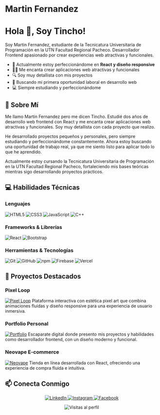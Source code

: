# Martin Fernandez
 # Hola 👋, Soy Tincho!
 
 Soy Martin Fernandez, estudiante de la Tecnicatura Universitaria de Programación en la UTN Facultad Regional Pacheco. Desarrollador Frontend apasionado por crear experiencias web atractivas y funcionales.
 
 * 🌱 Actualmente estoy perfeccionándome en **React y diseño responsive**
 * 👨‍💻 Me encanta crear aplicaciones web atractivas y funcionales 
 * 🔍 Soy muy detallista con mis proyectos
 * 🚀 Buscando mi primera oportunidad laboral en desarrollo web
 * 💻 Siempre estudiando y perfeccionándome
 
 ## 📖 Sobre Mí
 
 Me llamo Martin Fernandez pero me dicen Tincho. Estudié dos años de desarrollo web frontend con React y me encanta crear aplicaciones web atractivas y funcionales. Soy muy detallista con cada proyecto que realizo.
 
 He desarrollado proyectos pequeños y personales, pero siempre estudiando y perfeccionándome constantemente. Ahora estoy buscando una oportunidad de trabajo real, ya que me siento listo para aplicar todo lo que he aprendido.
 
 Actualmente estoy cursando la Tecnicatura Universitaria de Programación en la UTN Facultad Regional Pacheco, fortaleciendo mis bases teóricas mientras sigo desarrollando proyectos prácticos.
 
 ## 💻 Habilidades Técnicas
 
 ### Lenguajes
 ![HTML5](https://img.shields.io/badge/HTML5-E34F26?style=for-the-badge&logo=html5&logoColor=white)
 ![CSS3](https://img.shields.io/badge/CSS3-1572B6?style=for-the-badge&logo=css3&logoColor=white)
 ![JavaScript](https://img.shields.io/badge/JavaScript-F7DF1E?style=for-the-badge&logo=javascript&logoColor=black)
 ![C++](https://img.shields.io/badge/C++-00599C?style=for-the-badge&logo=c%2B%2B&logoColor=white)
 
 ### Frameworks & Librerías
 ![React](https://img.shields.io/badge/React-61DAFB?style=for-the-badge&logo=react&logoColor=black)
 ![Bootstrap](https://img.shields.io/badge/Bootstrap-7952B3?style=for-the-badge&logo=bootstrap&logoColor=white)
 
 ### Herramientas & Tecnologías
 ![Git](https://img.shields.io/badge/Git-F05032?style=for-the-badge&logo=git&logoColor=white)
 ![GitHub](https://img.shields.io/badge/GitHub-181717?style=for-the-badge&logo=github&logoColor=white)
 ![npm](https://img.shields.io/badge/npm-CB3837?style=for-the-badge&logo=npm&logoColor=white)
 ![Firebase](https://img.shields.io/badge/Firebase-FFCA28?style=for-the-badge&logo=firebase&logoColor=black)
 ![Vercel](https://img.shields.io/badge/Vercel-000000?style=for-the-badge&logo=vercel&logoColor=white)
 
 ## 🌟 Proyectos Destacados
 
 ### Pixel Loop
 [![Pixel Loop](https://img.shields.io/badge/Pixel_Loop-4834d4?style=for-the-badge&logo=react&logoColor=white)](https://pixel-loop.vercel.app/)
 Plataforma interactiva con estética pixel art que combina animaciones fluidas y diseño responsive para una experiencia de usuario inmersiva.
 
 ### Portfolio Personal
 [![Portfolio](https://img.shields.io/badge/Portfolio-00A8FF?style=for-the-badge&logo=vercel&logoColor=white)](https://tinchoodev.vercel.app/)
 Escaparate digital donde presento mis proyectos y habilidades como desarrollador frontend, con un diseño moderno y funcional.
 
 ### Neovape E-commerce
 [![Neovape](https://img.shields.io/badge/Neovape-FF6B6B?style=for-the-badge&logo=shopify&logoColor=white)](https://neovape.vercel.app/)
 Tienda en línea desarrollada con React, ofreciendo una experiencia de compra fluida e intuitiva.
 
 ## 📫 Conecta Conmigo
 
 <p align="center">
   <a href="https://www.linkedin.com/in/tinchodev">
     <img src="https://img.shields.io/badge/LinkedIn-0077B5?style=for-the-badge&logo=linkedin&logoColor=white" alt="LinkedIn"/>
   </a>
   <a href="https://www.instagram.com/tinchoo_dev">
     <img src="https://img.shields.io/badge/Instagram-E4405F?style=for-the-badge&logo=instagram&logoColor=white" alt="Instagram"/>
   </a>
   <a href="https://www.facebook.com/share/1E1zPpPPZ6/">
     <img src="https://img.shields.io/badge/Facebook-1877F2?style=for-the-badge&logo=facebook&logoColor=white" alt="Facebook"/>
   </a>
 </p>
 
 <p align="center">
   <img src="https://komarev.com/ghpvc/?username=tinchoDev&style=flat-square&color=blueviolet" alt="Visitas al perfil"/>
 </p>
